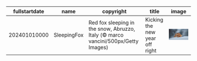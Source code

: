 |fullstartdate|name|copyright|title|image|
|--|--|--|--|--|
202401010000|SleepingFox|Red fox sleeping in the snow, Abruzzo, Italy (© marco vancini/500px/Getty Images)|Kicking the new year off right|![](/en-GB/2024/01/202401010000SleepingFox.jpg)|

